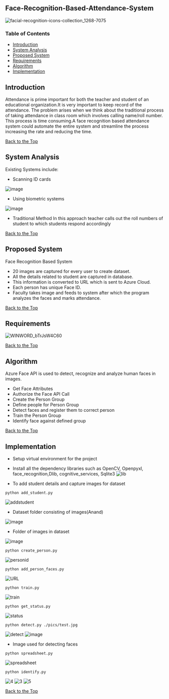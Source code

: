 ## Face-Recognition-Based-Attendance-System

![facial-recognition-icons-collection_1268-7075](https://user-images.githubusercontent.com/20295349/120059277-11a69f00-c06e-11eb-8ce1-59d16c28d026.jpg)


### Table of Contents
-  [Introduction](#introduction)
-  [System Analysis](#system-analysis)
-  [Proposed System](#proposed-system)
-  [Requirements](#requirements)
-  [Algorithm](#algorithm)
-  [Implementation](#implementation)
## Introduction 
Attendance is prime important for both the teacher and student of an educational organization.It is very important to keep record of the attendance. The problem arises when we think about the traditional process of taking attendance in class room which involves calling name/roll number. This process is time consuming.A face recognition based attendance system could automate the entire system and streamline the process increasing the rate and reducing the time.

[Back to the Top](#table-of-contents)
## System Analysis
Existing Systems include: 
- Scanning ID cards 

![image](https://user-images.githubusercontent.com/20295349/120060130-9647ec00-c073-11eb-9a1b-f0ec61e01e55.png)
- Using biometric systems 

![image](https://user-images.githubusercontent.com/20295349/120060141-a8c22580-c073-11eb-9ede-b911e5b23de1.png)
- Traditional Method 
In this approach teacher calls out the roll numbers of student to which students respond accordingly

[Back to the Top](#table-of-contents)
## Proposed System
Face Recognition Based System
- 20 images are captured for every user to create dataset.
- All the details related to student are captured in database.
- This information is converted to URL which is sent to Azure Cloud.
- Each person has unique Face ID.
- Faculty takes image and feeds to system after which the program analyzes the faces and marks attendance.

[Back to the Top](#table-of-contents)
## Requirements
![WINWORD_bTrJsW4C60](https://user-images.githubusercontent.com/20295349/120060530-f93a8280-c075-11eb-9473-e05959b9d802.jpg)


[Back to the Top](#table-of-contents)
## Algorithm
Azure Face API is used to detect, recognize and analyze human faces in images.
- Get Face Attributes
- Authorize the Face API Call
- Create the Person Group
- Define people for Person Group
- Detect faces and register them to correct person
- Train the Person Group
- Identify face against defined group

[Back to the Top](#table-of-contents)
## Implementation
- Setup virtual environment for the project
- Install all the dependency libraries such as OpenCV, Openpyxl, face_recognition,Dlib, cognitive_services, Sqlite3
![lib](https://user-images.githubusercontent.com/20295349/120060735-11f76800-c077-11eb-93cf-1575a17af63a.PNG)

- To add student details and capture images for dataset
```
python add_student.py
```
![addstudent](https://user-images.githubusercontent.com/20295349/120060773-4408ca00-c077-11eb-9f77-2bbe5ff456ef.PNG)

- Dataset folder consisting of images(Anand)

 ![image](https://user-images.githubusercontent.com/20295349/120061621-b54a7c00-c07b-11eb-94eb-cc886affb1ad.png)

- Folder of images in dataset

![image](https://user-images.githubusercontent.com/20295349/120061633-c1ced480-c07b-11eb-9734-634823dbd983.png)
```
python create_person.py
```
![personid](https://user-images.githubusercontent.com/20295349/120061768-53d6dd00-c07c-11eb-903d-a400f9ae6c09.PNG)

```
python add_person_faces.py
```
![URL](https://user-images.githubusercontent.com/20295349/120061823-96001e80-c07c-11eb-91bd-fb6fd73ea398.PNG)
```
python train.py
```
![train](https://user-images.githubusercontent.com/20295349/120061863-c8118080-c07c-11eb-90d1-437857e5df5e.PNG)
```
python get_status.py
```
![status](https://user-images.githubusercontent.com/20295349/120061881-e1b2c800-c07c-11eb-9af1-7a8fe799c999.PNG)
```
python detect.py ./pics/test.jpg
```
![detect](https://user-images.githubusercontent.com/20295349/120061914-0eff7600-c07d-11eb-9180-6b6e578a3668.PNG)
![image](https://user-images.githubusercontent.com/20295349/120061934-25a5cd00-c07d-11eb-9db7-9be0501ffca3.png)
- Image used for detecting faces
```
python spreadsheet.py
```
![spreadsheet](https://user-images.githubusercontent.com/20295349/120061969-48d07c80-c07d-11eb-8623-2bd9367139b3.PNG)
```
python identify.py
```
![4](https://user-images.githubusercontent.com/20295349/120062011-7c130b80-c07d-11eb-8322-c6bf1d1c70b7.PNG)
![3](https://user-images.githubusercontent.com/20295349/120062019-8503dd00-c07d-11eb-9a4d-54076c5232d3.PNG)
![5](https://user-images.githubusercontent.com/20295349/120062676-0446e000-c081-11eb-886d-2710aa6acefb.PNG)


[Back to the Top](#table-of-contents)
